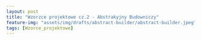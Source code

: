 ```yaml
---
layout: post
title: "Wzorzce projektowe cz.2 - Abstrakyjny Budowniczy"
feature-img: "assets/img/drafts/abstract-builder/abstract-builder.jpeg"
tags: [Wzorce_projektowe]
---
```


<font class="base-font-size">
&nbsp;&nbsp;&nbsp;
</font>
